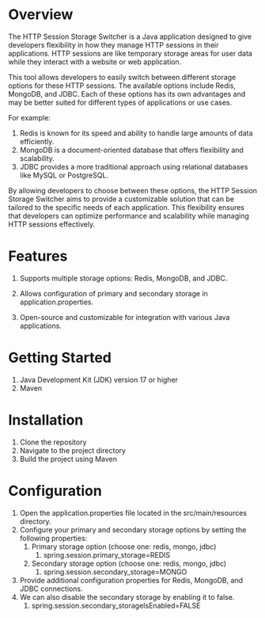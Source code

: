 # Overview

The HTTP Session Storage Switcher is a Java application designed to give developers flexibility in how they manage HTTP sessions in their applications. HTTP sessions are like temporary storage areas for user data while they interact with a website or web application.

This tool allows developers to easily switch between different storage options for these HTTP sessions. The available options include Redis, MongoDB, and JDBC. Each of these options has its own advantages and may be better suited for different types of applications or use cases.

For example:

1. Redis is known for its speed and ability to handle large amounts of data efficiently.
2. MongoDB is a document-oriented database that offers flexibility and scalability.
3. JDBC provides a more traditional approach using relational databases like MySQL or PostgreSQL.
   
By allowing developers to choose between these options, the HTTP Session Storage Switcher aims to provide a customizable solution that can be tailored to the specific needs of each application. This flexibility ensures that developers can optimize performance and scalability while managing HTTP sessions effectively.


# Features
1. Supports multiple storage options: Redis, MongoDB, and JDBC.

2. Allows configuration of primary and secondary storage in application.properties.

3. Open-source and customizable for integration with various Java applications.

# Getting Started
1. Java Development Kit (JDK) version 17 or higher
2. Maven

# Installation
1. Clone the repository
2. Navigate to the project directory
3. Build the project using Maven

# Configuration
1. Open the application.properties file located in the src/main/resources directory.
2. Configure your primary and secondary storage options by setting the following properties:
    1. Primary storage option (choose one: redis, mongo, jdbc)
        1. spring.session.primary_storage=REDIS 
    2. Secondary storage option (choose one: redis, mongo, jdbc)
        1. spring.session.secondary_storage=MONGO
3. Provide additional configuration properties for Redis, MongoDB, and JDBC connections.
4. We can also disable the secondary storage by enabling it to false.
    1. spring.session.secondary_storageIsEnabled=FALSE

